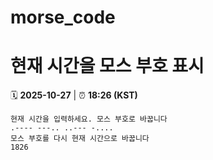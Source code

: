 # morse_code
# 현재 시간을 모스 부호 표시
<!-- MORSE_TIME_START -->
🗓️ **2025-10-27** | ⏰ **18:26 (KST)**

```
현재 시간을 입력하세요. 모스 부호로 바꿉니다
.---- ---.. ..--- -....
모스 부호를 다시 현재 시간으로 바꿉니다
1826
```
<!-- MORSE_TIME_END -->
